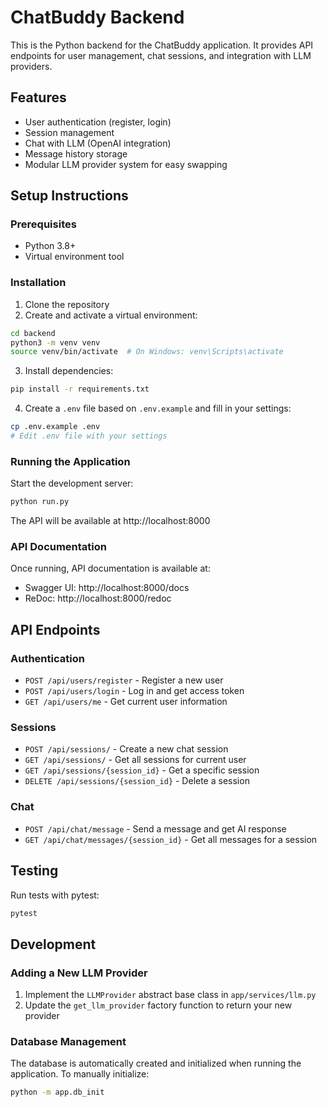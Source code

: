 # ChatBuddy Backend

This is the Python backend for the ChatBuddy application. It provides API endpoints for user management, chat sessions, and integration with LLM providers.

## Features

- User authentication (register, login)
- Session management
- Chat with LLM (OpenAI integration)
- Message history storage
- Modular LLM provider system for easy swapping

## Setup Instructions

### Prerequisites

- Python 3.8+
- Virtual environment tool

### Installation

1. Clone the repository
2. Create and activate a virtual environment:

```bash
cd backend
python3 -m venv venv
source venv/bin/activate  # On Windows: venv\Scripts\activate
```

3. Install dependencies:

```bash
pip install -r requirements.txt
```

4. Create a `.env` file based on `.env.example` and fill in your settings:

```bash
cp .env.example .env
# Edit .env file with your settings
```

### Running the Application

Start the development server:

```bash
python run.py
```

The API will be available at http://localhost:8000

### API Documentation

Once running, API documentation is available at:
- Swagger UI: http://localhost:8000/docs
- ReDoc: http://localhost:8000/redoc

## API Endpoints

### Authentication
- `POST /api/users/register` - Register a new user
- `POST /api/users/login` - Log in and get access token
- `GET /api/users/me` - Get current user information

### Sessions
- `POST /api/sessions/` - Create a new chat session
- `GET /api/sessions/` - Get all sessions for current user
- `GET /api/sessions/{session_id}` - Get a specific session
- `DELETE /api/sessions/{session_id}` - Delete a session

### Chat
- `POST /api/chat/message` - Send a message and get AI response
- `GET /api/chat/messages/{session_id}` - Get all messages for a session

## Testing

Run tests with pytest:

```bash
pytest
```

## Development

### Adding a New LLM Provider

1. Implement the `LLMProvider` abstract base class in `app/services/llm.py`
2. Update the `get_llm_provider` factory function to return your new provider

### Database Management

The database is automatically created and initialized when running the application. To manually initialize:

```bash
python -m app.db_init
``` 